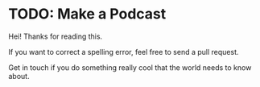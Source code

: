 # TODO: Make a Podcast

Hei! Thanks for reading this.

If you want to correct a spelling error, feel free to send a pull request.

Get in touch if you do something really cool that the world needs to know about.
